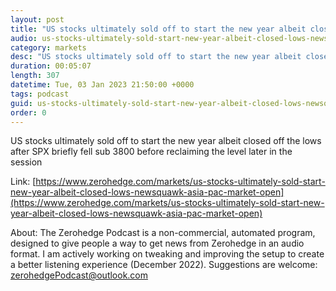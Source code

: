 ```yaml
---
layout: post
title: "US stocks ultimately sold off to start the new year albeit closed off the lows - Newsquawk Asia-Pac Market Open"
audio: us-stocks-ultimately-sold-start-new-year-albeit-closed-lows-newsquawk-asia-pac-market-open-0
category: markets
desc: "US stocks ultimately sold off to start the new year albeit closed off the lows after SPX briefly fell sub 3800 before reclaiming the level later in the session"
duration: 00:05:07
length: 307
datetime: Tue, 03 Jan 2023 21:50:00 +0000
tags: podcast
guid: us-stocks-ultimately-sold-start-new-year-albeit-closed-lows-newsquawk-asia-pac-market-open-0
order: 0
---
```

US stocks ultimately sold off to start the new year albeit closed off the lows after SPX briefly fell sub 3800 before reclaiming the level later in the session

Link: [https://www.zerohedge.com/markets/us-stocks-ultimately-sold-start-new-year-albeit-closed-lows-newsquawk-asia-pac-market-open](https://www.zerohedge.com/markets/us-stocks-ultimately-sold-start-new-year-albeit-closed-lows-newsquawk-asia-pac-market-open)

About: The Zerohedge Podcast is a non-commercial, automated program, designed to give people a way to get news from Zerohedge in an audio format.  I am actively working on tweaking and improving the setup to create a better listening experience (December 2022).  Suggestions are welcome: [zerohedgePodcast@outlook.com](mailto:zerohedgePodcast@outlook.com)